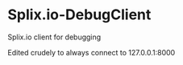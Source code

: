 # Splix.io-DebugClient
Splix.io client for debugging

Edited crudely to always connect to 127.0.0.1:8000
